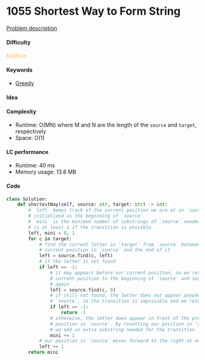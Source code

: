 1055 Shortest Way to Form String
=======================
[Problem description](https://leetcode.com/problems/shortest-way-to-form-string/)

#### Difficulty
<span style="color:#FABC60">Medium</span>

#### Keywords
- [Greedy](../categories/greedy.md)

#### Idea

#### Complexity
- Runtime: O(MN) where M and N are the length of the `source` and `target`, respectively
- Space: O(1)

#### LC performance
- Runtime: 40 ms
- Memory usage: 13.8 MB

#### Code
```python
class Solution:
    def shortestWay(self, source: str, target: str) -> int:
        # `left` keeps track of the current position we are at in `source`, 
        # initialized as the beginning of `source`
        # `mini` is the minimum number of substrings of `source` needed, which 
        # is at least 1 if the transition is possible
        left, mini = 0, 1
        for c in target:
            # find the current letter in `target` from `source` between our 
            # current position in `source` and the end of it
            left = source.find(c, left)
            # if the letter is not found
            if left == -1:
                # it may appears before our current position, so we reset our
                # current position to the beginning of `source` and search it 
                # again
                left = source.find(c, 0)
                # if still not found, the letter does not appear anywhere in 
                # `source`, so the transition is impossible and we return -1
                if left == -1:
                    return -1
                # otherwise, the letter does appear in front of the previous 
                # position in `source`. By resetting our position in `source`, 
                # we add an extra substring needed for the transition
                mini += 1
            # our position in `source` moves forward to the right at every step
            left += 1
        return mini
```